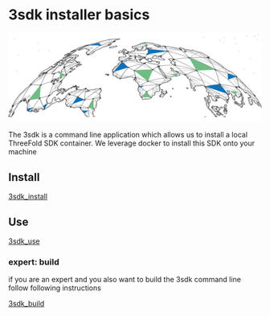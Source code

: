 # 3sdk installer basics

![](./img/3fold_header1.png)

The 3sdk is a command line application which allows us to install a local ThreeFold SDK container.
We leverage docker to install this SDK onto your machine

## Install

[3sdk_install](3sdk_install.md)

## Use

[3sdk_use](3sdk_use.md)

### expert: build

if you are an expert and you also want to build the 3sdk command line follow following instructions

[3sdk_build](3sdk_build.md)
